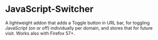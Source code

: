 # JavaScript-Switcher
A lightweight addon that adds a Toggle button in URL bar, for toggling JavaScript (on or off) individually per domain, and stores that for future visit. Works also with Firefox 57+.
